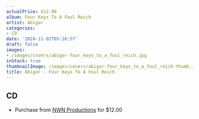 ```yaml
---
actualPrice: $12.00
album: Four Keys To A Foul Reich
artist: Abigor
categories:
- CD
date: '2024-11-02T05:26:57'
draft: false
images:
- /images/covers/abigor-four_keys_to_a_foul_reich.jpg
inStock: true
thumbnailImage: /images/covers/abigor-four_keys_to_a_foul_reich-thumb.jpg
title: Abigor - Four Keys To A Foul Reich
---
```


## CD
* Purchase from [NWN Productions](http://shop.nwnprod.com/index.php?route=product/product&path=93&product_id=56078&sort=pd.name&order=ASC) for $12.00
